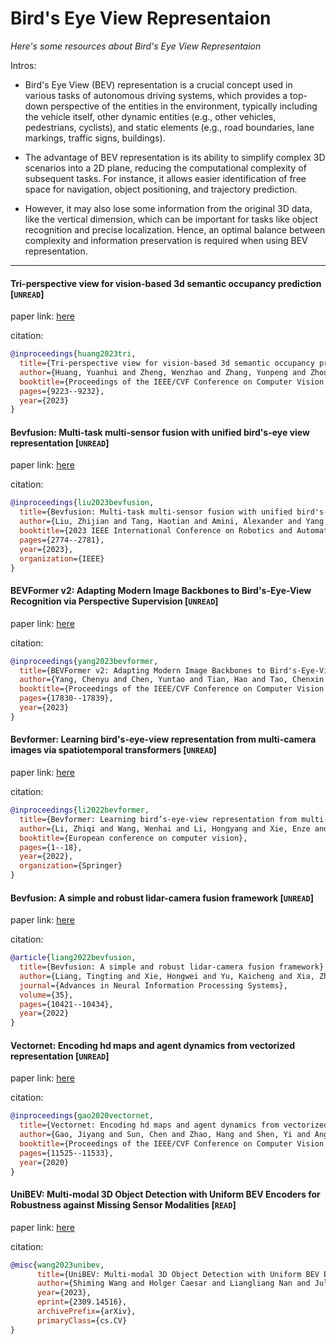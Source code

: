 # Bird's Eye View Representaion
*Here's some resources about Bird's Eye View Representaion*

Intros:
* Bird's Eye View (BEV) representation is a crucial concept used in various tasks of autonomous driving systems, which provides a top-down perspective of the entities in the environment, typically including the vehicle itself, other dynamic entities (e.g., other vehicles, pedestrians, cyclists), and static elements (e.g., road boundaries, lane markings, traffic signs, buildings).

* The advantage of BEV representation is its ability to simplify complex 3D scenarios into a 2D plane, reducing the computational complexity of subsequent tasks. For instance, it allows easier identification of free space for navigation, object positioning, and trajectory prediction.

* However, it may also lose some information from the original 3D data, like the vertical dimension, which can be important for tasks like object recognition and precise localization. Hence, an optimal balance between complexity and information preservation is required when using BEV representation.

---

#### Tri-perspective view for vision-based 3d semantic occupancy prediction [`UNREAD`]

paper link: [here](https://openaccess.thecvf.com/content/CVPR2023/papers/Huang_Tri-Perspective_View_for_Vision-Based_3D_Semantic_Occupancy_Prediction_CVPR_2023_paper.pdf)

citation: 
```bibtex
@inproceedings{huang2023tri,
  title={Tri-perspective view for vision-based 3d semantic occupancy prediction},
  author={Huang, Yuanhui and Zheng, Wenzhao and Zhang, Yunpeng and Zhou, Jie and Lu, Jiwen},
  booktitle={Proceedings of the IEEE/CVF Conference on Computer Vision and Pattern Recognition},
  pages={9223--9232},
  year={2023}
}
```
    

#### Bevfusion: Multi-task multi-sensor fusion with unified bird's-eye view representation [`UNREAD`]

paper link: [here](https://arxiv.org/pdf/2205.13542)

citation: 
```bibtex
@inproceedings{liu2023bevfusion,
  title={Bevfusion: Multi-task multi-sensor fusion with unified bird's-eye view representation},
  author={Liu, Zhijian and Tang, Haotian and Amini, Alexander and Yang, Xinyu and Mao, Huizi and Rus, Daniela L and Han, Song},
  booktitle={2023 IEEE International Conference on Robotics and Automation (ICRA)},
  pages={2774--2781},
  year={2023},
  organization={IEEE}
}
```

#### BEVFormer v2: Adapting Modern Image Backbones to Bird's-Eye-View Recognition via Perspective Supervision [`UNREAD`]

paper link: [here](http://openaccess.thecvf.com/content/CVPR2023/papers/Yang_BEVFormer_v2_Adapting_Modern_Image_Backbones_to_Birds-Eye-View_Recognition_via_CVPR_2023_paper.pdf)

citation: 
```bibtex
@inproceedings{yang2023bevformer,
  title={BEVFormer v2: Adapting Modern Image Backbones to Bird's-Eye-View Recognition via Perspective Supervision},
  author={Yang, Chenyu and Chen, Yuntao and Tian, Hao and Tao, Chenxin and Zhu, Xizhou and Zhang, Zhaoxiang and Huang, Gao and Li, Hongyang and Qiao, Yu and Lu, Lewei and others},
  booktitle={Proceedings of the IEEE/CVF Conference on Computer Vision and Pattern Recognition},
  pages={17830--17839},
  year={2023}
}
```

#### Bevformer: Learning bird's-eye-view representation from multi-camera images via spatiotemporal transformers [`UNREAD`]

paper link: [here](https://arxiv.org/pdf/2203.17270.pdf%EF%BC%88BEVFormer%EF%BC%89)

citation: 
```bibtex
@inproceedings{li2022bevformer,
  title={Bevformer: Learning bird’s-eye-view representation from multi-camera images via spatiotemporal transformers},
  author={Li, Zhiqi and Wang, Wenhai and Li, Hongyang and Xie, Enze and Sima, Chonghao and Lu, Tong and Qiao, Yu and Dai, Jifeng},
  booktitle={European conference on computer vision},
  pages={1--18},
  year={2022},
  organization={Springer}
}
```
    

#### Bevfusion: A simple and robust lidar-camera fusion framework [`UNREAD`]

paper link: [here](https://proceedings.neurips.cc/paper_files/paper/2022/file/43d2b7fbee8431f7cef0d0afed51c691-Paper-Conference.pdf)

citation: 
```bibtex
@article{liang2022bevfusion,
  title={Bevfusion: A simple and robust lidar-camera fusion framework},
  author={Liang, Tingting and Xie, Hongwei and Yu, Kaicheng and Xia, Zhongyu and Lin, Zhiwei and Wang, Yongtao and Tang, Tao and Wang, Bing and Tang, Zhi},
  journal={Advances in Neural Information Processing Systems},
  volume={35},
  pages={10421--10434},
  year={2022}
}
```

#### Vectornet: Encoding hd maps and agent dynamics from vectorized representation [`UNREAD`]

paper link: [here](http://openaccess.thecvf.com/content_CVPR_2020/papers/Gao_VectorNet_Encoding_HD_Maps_and_Agent_Dynamics_From_Vectorized_Representation_CVPR_2020_paper.pdf)

citation: 
```bibtex
@inproceedings{gao2020vectornet,
  title={Vectornet: Encoding hd maps and agent dynamics from vectorized representation},
  author={Gao, Jiyang and Sun, Chen and Zhao, Hang and Shen, Yi and Anguelov, Dragomir and Li, Congcong and Schmid, Cordelia},
  booktitle={Proceedings of the IEEE/CVF Conference on Computer Vision and Pattern Recognition},
  pages={11525--11533},
  year={2020}
}
```


#### UniBEV: Multi-modal 3D Object Detection with Uniform BEV Encoders for Robustness against Missing Sensor Modalities [`READ`]
paper link: [here](https://arxiv.org/abs/2309.14516v1)

citation: 
```bibtex
@misc{wang2023unibev,
      title={UniBEV: Multi-modal 3D Object Detection with Uniform BEV Encoders for Robustness against Missing Sensor Modalities}, 
      author={Shiming Wang and Holger Caesar and Liangliang Nan and Julian F. P. Kooij},
      year={2023},
      eprint={2309.14516},
      archivePrefix={arXiv},
      primaryClass={cs.CV}
}
```
